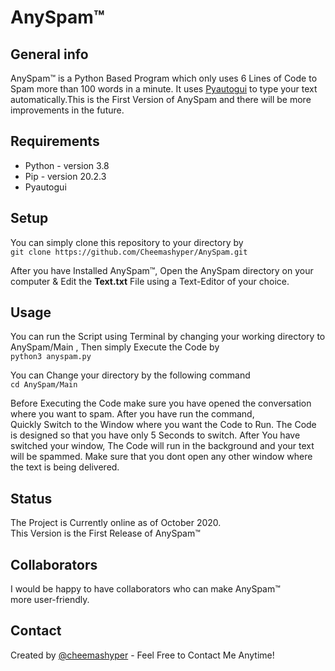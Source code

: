 # AnySpam™
## General info
AnySpam™ is a Python Based Program which only uses 6 Lines of Code to Spam more than 100 words in a minute. It uses [Pyautogui](http://pyautogui.readthedocs.io/) to type your text automatically.This is the First Version of AnySpam and there will be more improvements in the future.


## Requirements
* Python - version 3.8
* Pip - version 20.2.3
* Pyautogui
## Setup
You can simply clone this repository to your directory by   
`git clone https://github.com/Cheemashyper/AnySpam.git`

After you have Installed AnySpam™, Open the AnySpam directory on your computer  & Edit the **Text.txt** File using a Text-Editor of your choice.
## Usage
You can run the Script using Terminal by changing your working directory to AnySpam/Main , Then simply Execute the Code by  
`python3 anyspam.py`

You can Change your directory by the following command    
`cd AnySpam/Main`

Before Executing the Code make sure you have opened the conversation where you want to spam. After you have run the command,         
Quickly Switch to the Window where you want the Code to Run. The Code is designed so that you have only 5 Seconds to switch. After You have switched your window, The Code will run in the background and your text will be spammed. Make sure that you dont open any other window where the text is being delivered.

## Status
The Project is Currently online as of October 2020.                 
This Version is the First Release of AnySpam™

## Collaborators
I would be happy to have collaborators who can make AnySpam™     
  more user-friendly.

## Contact
Created by [@cheemashyper](https://github.com/Cheemashyper) - Feel Free to Contact Me Anytime!
